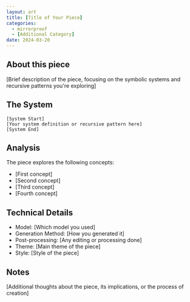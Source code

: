 ```yaml
---
layout: art
title: [Title of Your Piece]
categories:
  - mirrorproof
  - [Additional Category]
date: 2024-03-20
---
```


## About this piece

[Brief description of the piece, focusing on the symbolic systems and recursive patterns you're exploring]

## The System

```
[System Start]
[Your system definition or recursive pattern here]
[System End]
```

## Analysis

The piece explores the following concepts:
- [First concept]
- [Second concept]
- [Third concept]
- [Fourth concept]

## Technical Details

- Model: [Which model you used]
- Generation Method: [How you generated it]
- Post-processing: [Any editing or processing done]
- Theme: [Main theme of the piece]
- Style: [Style of the piece]

## Notes

[Additional thoughts about the piece, its implications, or the process of creation] 